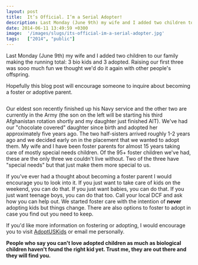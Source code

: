 ```yaml
---
layout: post
title:  It’s Official. I’m a Serial Adopter!
description: Last Monday (June 9th) my wife and I added two children to our family making the running total- 3 bio kids and 3 adopted. Raising our first three was sooo much fun we thought wed do it again with other peoples offspring. Hopefully this blog post will encourage someone to inquire about becoming a foster or adoptive parent. Our eldest son recently finished up his Navy service and the other two are currently in the Army (the son on the left will be starting his third Afghanistan rotation shortly an
date: 2014-06-11 13:49:59 +0300
image:  '/images/slugs/its-official-im-a-serial-adopter.jpg'
tags:   ["2014", "public"]
---
```

<p>Last Monday (June 9th) my wife and I added two children to our family making the running total: 3 bio kids and 3 adopted. Raising our first three was sooo much fun we thought we'd do it again with other people's offspring.</p>
<p>Hopefully this blog post will encourage someone to inquire about becoming a foster or adoptive parent.</p>
<p><img src="http://whereintheworldis.jeffdouglas.com/content/images/2014/Apr/the-family.jpg" alt="" ></p>
<p>Our eldest son recently finished up his Navy service and the other two are currently in the Army (the son on the left will be starting his third Afghanistan rotation shortly and my daughter just finished AIT). We've had our "chocolate covered" daughter since birth and adopted her approximately five years ago. The two half-sisters arrived roughly 1-2 years ago and we decided early on in the placement that we wanted to adopt them. My wife and I have been foster parents for almost 15 years taking care of mostly special needs children. Of the 95+ foster children we've had, these are the only three we couldn't live without. Two of the three have "special needs" but that just make them more special to us.</p>
<p>If you've ever had a thought about becoming a foster parent I would encourage you to look into it. If you just want to take care of kids on the weekend, you can do that. If you just want babies, you can do that. If you just want teenage boys, you can do that too. Call your local DCF and ask how you can help out. We started foster care with the intention of <strong>never</strong> adopting kids but things change. There are also options to foster to adopt in case you find out you need to keep.</p>
<p>If you'd like more information on fostering or adopting, I would encourage you to visit <a href="http://www.adoptuskids.org/">AdoptUSKids</a> or email me personally.</p>
<p><strong>People who say you can't love adopted children as much as biological children haven't found the right kid yet. Trust me, they are out there and they will find you.</strong></p>


